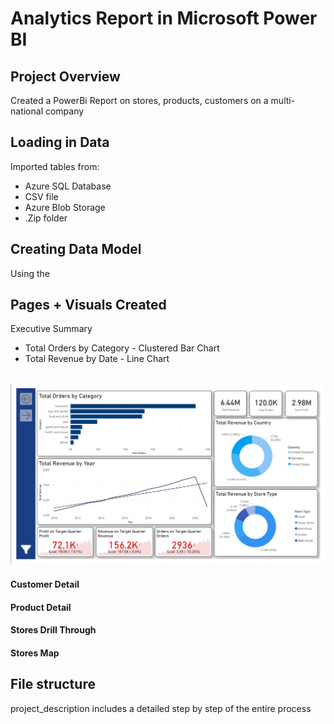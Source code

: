 # Analytics Report in Microsoft Power BI
## Project Overview
Created a PowerBi Report on stores, products, customers on a multi-national company

## Loading in Data
 Imported tables from:
 - Azure SQL Database 
 - CSV file
 - Azure Blob Storage
 - .Zip folder

## Creating Data Model
Using the 

## Pages + Visuals Created
Executive Summary
 - Total Orders by Category - Clustered Bar Chart
 - Total Revenue by Date - Line Chart

<br>
<img src="https://github.com/Mat-Zawadzki/Analytics-Power-BI-Report/blob/main/Images/ExecutiveSummary.png?raw=true" alt="alt text" width="720">
<br>

#### Customer Detail

#### Product Detail

#### Stores Drill Through

#### Stores Map


## File structure 
project_description includes a detailed step by step of the entire process

